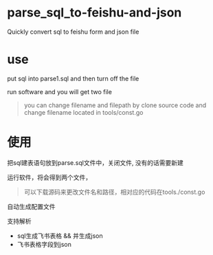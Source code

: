 # parse_sql_to-feishu-and-json

Quickly convert sql to feishu form and json file

# use
put sql into parse1.sql and then turn off the file

run software and you will get two file

> you can change filename and filepath by clone source code and change filename located in tools/const.go



# 使用
把sql建表语句放到parse.sql文件中，关闭文件, 没有的话需要新建

运行软件，将会得到两个文件，

> 可以下载源码来更改文件名和路径，相对应的代码在tools./const.go

自动生成配置文件

支持解析
  - sql生成飞书表格 && 并生成json
  - 飞书表格字段到json
